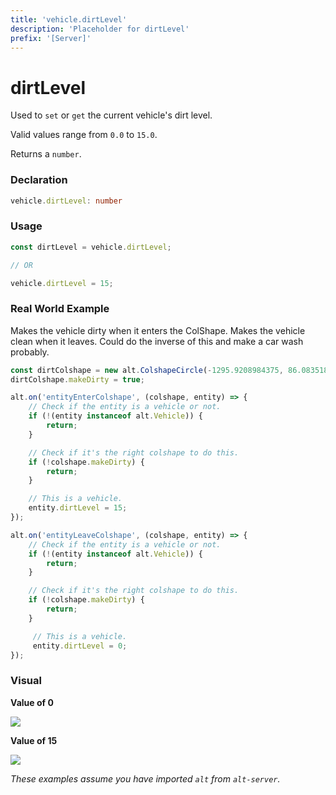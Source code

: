 ```yaml
---
title: 'vehicle.dirtLevel'
description: 'Placeholder for dirtLevel'
prefix: '[Server]'
---
```


# dirtLevel

Used to `set` or `get` the current vehicle's dirt level.

Valid values range from `0.0` to `15.0`.

Returns a `number`.

### Declaration

```typescript
vehicle.dirtLevel: number
```

### Usage

```js
const dirtLevel = vehicle.dirtLevel;

// OR

vehicle.dirtLevel = 15;
```

### Real World Example

Makes the vehicle dirty when it enters the ColShape. Makes the vehicle clean when it leaves. Could do the inverse of this and make a car wash probably.

```js
const dirtColshape = new alt.ColshapeCircle(-1295.9208984375, 86.0835189819336, 53);
dirtColshape.makeDirty = true;

alt.on('entityEnterColshape', (colshape, entity) => {
    // Check if the entity is a vehicle or not.
    if (!(entity instanceof alt.Vehicle)) {
        return;
    }

    // Check if it's the right colshape to do this.
    if (!colshape.makeDirty) {
        return;
    }

    // This is a vehicle.
    entity.dirtLevel = 15;
});

alt.on('entityLeaveColshape', (colshape, entity) => {
    // Check if the entity is a vehicle or not.
    if (!(entity instanceof alt.Vehicle)) {
        return;
    }

    // Check if it's the right colshape to do this.
    if (!colshape.makeDirty) {
        return;
    }

     // This is a vehicle.
     entity.dirtLevel = 0;
});
```

### Visual

**Value of 0**

![](https://i.imgur.com/69A9qUa.png)

**Value of 15**

![](https://i.imgur.com/55HMvym.png)

_These examples assume you have imported `alt` from `alt-server`._